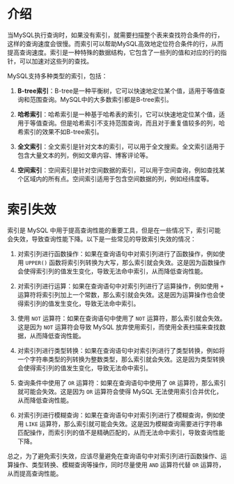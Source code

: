 # 介绍

当MySQL执行查询时，如果没有索引，就需要扫描整个表来查找符合条件的行，这样的查询速度会很慢。而索引可以帮助MySQL高效地定位符合条件的行，从而提高查询速度。索引是一种特殊的数据结构，它包含了一些列的值和对应的行的指针，可以加速对这些列的查找。

MySQL支持多种类型的索引，包括：

1. **B-tree索引**：B-tree是一种平衡树，它可以快速地定位某个值，适用于等值查询和范围查询。MySQL中的大多数索引都是B-tree索引。

2. **哈希索引**：哈希索引是一种基于哈希表的索引，它可以快速地定位某个值，适用于等值查询。但是哈希索引不支持范围查询，而且对于重复值较多的列，哈希索引的效果不如B-tree索引。

3. **全文索引**：全文索引是针对文本的索引，可以用于全文搜索。全文索引适用于包含大量文本的列，例如文章内容、博客评论等。

4. **空间索引**：空间索引是针对空间数据的索引，可以用于空间查询，例如查找某个区域内的所有点。空间索引适用于包含空间数据的列，例如经纬度等。







# 索引失效



索引是 MySQL 中用于提高查询性能的重要工具，但是在一些情况下，索引可能会失效，导致查询性能下降。以下是一些常见的导致索引失效的情况：

1. 对索引列进行函数操作：如果在查询语句中对索引列进行了函数操作，例如使用 `UPPER()` 函数将索引列转换为大写，那么索引就会失效。这是因为函数操作会使得索引列的值发生变化，导致无法命中索引，从而降低查询性能。

2. 对索引列进行运算：如果在查询语句中对索引列进行了运算操作，例如使用 `+` 运算符将索引列加上一个常数，那么索引就会失效。这是因为运算操作也会使得索引列的值发生变化，导致无法命中索引。

3. 使用 `NOT` 运算符：如果在查询语句中使用了 `NOT` 运算符，那么索引就会失效。这是因为 `NOT` 运算符会导致 MySQL 放弃使用索引，而使用全表扫描来查找数据，从而降低查询性能。

4. 对索引列进行类型转换：如果在查询语句中对索引列进行了类型转换，例如将一个字符串类型的列转换为整数类型，那么索引就会失效。这是因为类型转换会使得索引列的值发生变化，导致无法命中索引。

5. 查询条件中使用了 `OR` 运算符：如果在查询语句中使用了 `OR` 运算符，那么索引就可能会失效。这是因为 `OR` 运算符会使得 MySQL 无法使用索引合并优化，从而降低查询性能。

6. 对索引列进行模糊查询：如果在查询语句中对索引列进行了模糊查询，例如使用 `LIKE` 运算符，那么索引就可能会失效。这是因为模糊查询需要进行字符串匹配操作，而索引列的值不是精确匹配的，从而无法命中索引，导致查询性能下降。

总之，为了避免索引失效，应该尽量避免在查询语句中对索引列进行函数操作、运算操作、类型转换、模糊查询等操作，同时尽量使用 `AND` 运算符代替 `OR` 运算符，从而提高查询性能。
